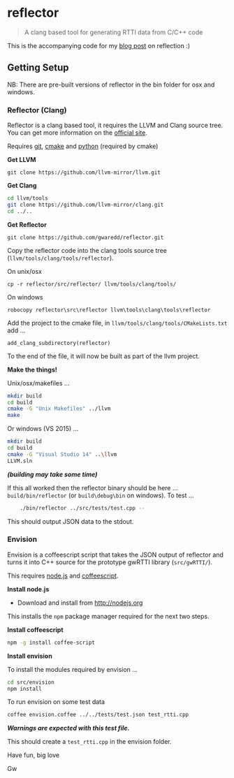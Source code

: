 # reflector
> A clang based tool for generating RTTI data from C/C++ code

This is the accompanying code for my [blog post](http://gwaredd.blogspot.co.uk/2015/12/reflection-on-reflections-part-1.html) on reflection :)

## Getting Setup

NB: There are pre-built versions of reflector in the bin folder for osx and windows.

### Reflector (Clang)

Reflector is a clang based tool, it requires the LLVM and Clang source tree. You can get more information on the [official site](http://clang.llvm.org/get_started.html).

Requires [git](https://git-scm.com/), [cmake](https://cmake.org/) and [python](https://www.python.org/) (required by cmake)


**Get LLVM**

```
git clone https://github.com/llvm-mirror/llvm.git
```

**Get Clang**

```bash
cd llvm/tools
git clone https://github.com/llvm-mirror/clang.git
cd ../..
```

**Get Reflector**
```
git clone https://github.com/gwaredd/reflector.git
```
Copy the reflector code into the clang tools source tree (`llvm/tools/clang/tools/reflector`).

On unix/osx
```
cp -r reflector/src/reflector/ llvm/tools/clang/tools/
```

On windows

```
robocopy reflector\src\reflector llvm\tools\clang\tools\reflector
```

Add the project to the cmake file, in `llvm/tools/clang/tools/CMakeLists.txt` add ...
```
add_clang_subdirectory(reflector)
```

To the end of the file, it will now be built as part of the llvm project.

**Make the things!**

Unix/osx/makefiles ...
```bash
mkdir build
cd build
cmake -G "Unix Makefiles" ../llvm
make
```

Or windows (VS 2015) ...
```bash
mkdir build
cd build
cmake -G "Visual Studio 14" ..\llvm
LLVM.sln
```

***(building may take some time)***

If this all worked then the reflector binary should be here ... `build/bin/reflector` (or `build\debug\bin` on windows). To test ...

```bash
    ./bin/reflector ../src/tests/test.cpp --
```

This should output JSON data to the stdout.

### Envision

Envision is a coffeescript script that takes the JSON output of reflector and turns it into C++ source for the prototype gwRTTI library (`src/gwRTTI/`).

This requires [node.js](https://nodejs.org/) and [coffeescript](http://coffeescript.org/).

**Install node.js**
* Download and install from http://nodejs.org

This installs the `npm` package manager required for the next two steps.

**Install coffeescript**

```bash
npm -g install coffee-script
```

**Install envision**

To install the modules required by envision ...
```bash
cd src/envision
npm install
```
To run envision on some test data
```bash
coffee envision.coffee ../../tests/test.json test_rtti.cpp
```

***Warnings are expected with this test file.***

This should create a `test_rtti.cpp` in the envision folder.

Have fun, big love

Gw
